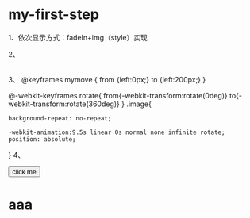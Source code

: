 # my-first-step
1、依次显示方式：fadeIn+img（style）实现

<script src="jquery-3.2.1.min.js"></script>
<script>
window.onload=function(){
   $("#div").fadeIn(2000);
  setTimeout('ty()',4000); 
 
} 
</script>
<script type="text/javascript">
function ty(){
	 $("#div2").fadeIn(2000);
	}
</script>
<img id="div" src="19.jpg" style="width:80px;height:80px;display:none;margin-left: 200px;margin-bottom: 100px;">
<img id="div2" src="19.jpg" style="width:80px;height:80px;display:none;">

2、<!DOCTYPE html>
<html lang="en">
<head>
	<meta charset="UTF-8">
	<title>Document</title>
	<link rel="stylesheet" href="orange1.css">
<script language="javascript" type="text/javascript">
// 以下方式直接跳转
//window.location.href='hello.html';
// 以下方式定时跳转
setTimeout("javascript:location.href='orange2.html'", 10000000);
</script>

<script src="jquery-3.2.1.min.js"></script>
<script>
window.onload=function(){
   $("#div").fadeIn(2000);
  setTimeout('ty()',2000);//另一种方式 settimeout+setattritute
}
</script>
<script type="text/javascript">
function ty(){
	 $("#div2").fadeIn(2000);
	 setTimeout('typ()',2000);
	}
</script>
<script type="text/javascript">
function typ(){
	 $("#div3").fadeIn(2000);
	 setTimeout('changeStyle()',2000);
	}
</script>

<script type="text/javascript">

	function changeStyle(){
		$("#click").fadeIn(1000);
	    setTimeout('tt()',0);

	}
</script>

<script type="text/javascript" src="jQueryRotate.js"></script>
<script type="text/javascript">

	function tt(){
		var ti=1;
		while(ti<10000)
		{
			document.getElementById("click").style.transform="rotate(10deg)";
			ti++;

		}
	};
	
</script>

</head>

<body>


<img id="div" src="11.png" style="display:none;margin-left: 200px;margin-bottom: 100px;">
<img id="div2" src="2.png" style="display:none;margin-left: 200px;margin-bottom: 100px;">
<img id="div3" src="11.png" style="display:none;margin-left: 200px;">
<br/>


<img id="click" src="2.png" style="display:none;margin-left:200px;">


</body>
</html>
3、
@keyframes mymove
{
from {left:0px;}
to {left:200px;}
}


@-webkit-keyframes rotate{
	from{-webkit-transform:rotate(0deg)}
	to{-webkit-transform:rotate(360deg)}
	}
.image{
	
	background-repeat: no-repeat;

	-webkit-animation:9.5s linear 0s normal none infinite rotate;
	position: absolute;
	
}
4、<!DOCTYPE html>
<html>
<head>
	<title>test</title>
	<script type="text/javascript">
	var myHeading=document.querySelector('h1');
	var myButton=document.querySelector('button');
	myButton.click=function(){
	setUserName();
}

		function setUserName(){
			var myName=prompt('please input ur name');
			localStorage.setItem('name',myName);
			myHeading.innerHTML='moza'+myName;
		}

if(!localStorage.getItem('name')) {
  setUserName();
} else {
  var storedName = localStorage.getItem('name');
  myHeading.innerHTML = 'Mozilla is cool, ' + storedName;
}
	</script>

</head>

<body>
<button>click me</button>
<h1>aaa</h1>
</body>
</html>
